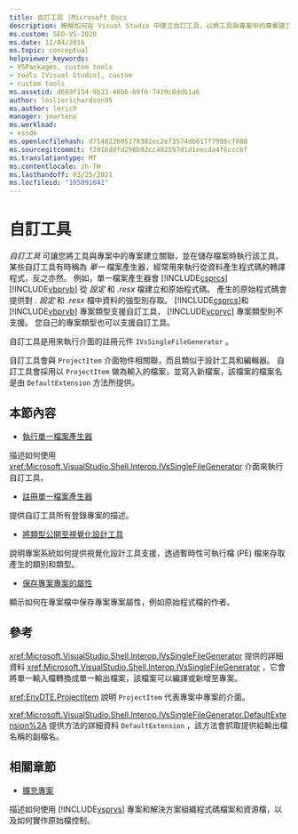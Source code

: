 ```yaml
---
title: 自訂工具 |Microsoft Docs
description: 瞭解如何在 Visual Studio 中建立自訂工具，以將工具與專案中的專案建立關聯，並在儲存檔案時執行該工具。
ms.custom: SEO-VS-2020
ms.date: 11/04/2016
ms.topic: conceptual
helpviewer_keywords:
- VSPackages, custom tools
- tools [Visual Studio], custom
- custom tools
ms.assetid: d669f154-9b23-48b6-b9f6-7419c8dd61a6
author: leslierichardson95
ms.author: lerich
manager: jmartens
ms.workload:
- vssdk
ms.openlocfilehash: d714822605178382ec2ef3574db617f7986cf888
ms.sourcegitcommit: f2916d8fd296b92cc402597d1d1eecda4f6cccbf
ms.translationtype: MT
ms.contentlocale: zh-TW
ms.lasthandoff: 03/25/2021
ms.locfileid: "105091041"
---
```

# <a name="custom-tools"></a>自訂工具
*自訂工具* 可讓您將工具與專案中的專案建立關聯，並在儲存檔案時執行該工具。 某些自訂工具有時稱為 *單一* 檔案產生器，經常用來執行從資料產生程式碼的轉譯程式，反之亦然。 例如，單一檔案產生器會 [!INCLUDE[csprcs](../../data-tools/includes/csprcs_md.md)] [!INCLUDE[vbprvb](../../code-quality/includes/vbprvb_md.md)] 從 *設定* 和 *.resx* 檔建立和原始程式碼。 產生的原始程式碼會提供對 *. 設定* 和 *.resx* 檔中資料的強型別存取。 [!INCLUDE[csprcs](../../data-tools/includes/csprcs_md.md)]和 [!INCLUDE[vbprvb](../../code-quality/includes/vbprvb_md.md)] 專案類型支援自訂工具， [!INCLUDE[vcprvc](../../code-quality/includes/vcprvc_md.md)] 專案類型則不支援。 您自己的專案類型也可以支援自訂工具。

 自訂工具是用來執行介面的註冊元件 `IVsSingleFileGenerator` 。

 自訂工具會與 `ProjectItem` 介面物件相關聯，而且類似于設計工具和編輯器。 自訂工具會採用以 `ProjectItem` 做為輸入的檔案，並寫入新檔案，該檔案的檔案名是由 `DefaultExtension` 方法所提供。

## <a name="in-this-section"></a>本節內容
- [執行單一檔案產生器](../../extensibility/internals/implementing-single-file-generators.md)

 描述如何使用 <xref:Microsoft.VisualStudio.Shell.Interop.IVsSingleFileGenerator> 介面來執行自訂工具。

- [註冊單一檔案產生器](../../extensibility/internals/registering-single-file-generators.md)

 提供自訂工具所有登錄專案的描述。

- [將類型公開至視覺化設計工具](../../extensibility/internals/exposing-types-to-visual-designers.md)

 說明專案系統如何提供視覺化設計工具支援，透過暫時性可執行檔 (PE) 檔來存取產生的類別和類型。

- [保存專案專案的屬性](../../extensibility/persisting-the-property-of-a-project-item.md)

 顯示如何在專案檔中保存專案專案屬性，例如原始程式檔的作者。

## <a name="reference"></a>參考
 <xref:Microsoft.VisualStudio.Shell.Interop.IVsSingleFileGenerator> 提供的詳細資料 <xref:Microsoft.VisualStudio.Shell.Interop.IVsSingleFileGenerator> ，它會將單一輸入檔轉換成單一輸出檔案，該檔案可以編譯或新增至專案。

 <xref:EnvDTE.ProjectItem> 說明 `ProjectItem` 代表專案中專案的介面。

 <xref:Microsoft.VisualStudio.Shell.Interop.IVsSingleFileGenerator.DefaultExtension%2A> 提供方法的詳細資料 `DefaultExtension` ，該方法會抓取提供給輸出檔名稱的副檔名。

## <a name="related-sections"></a>相關章節
- [擴充專案](../../extensibility/extending-projects.md)

 描述如何使用 [!INCLUDE[vsprvs](../../code-quality/includes/vsprvs_md.md)] 專案和解決方案組織程式碼檔案和資源檔，以及如何實作原始檔控制。
